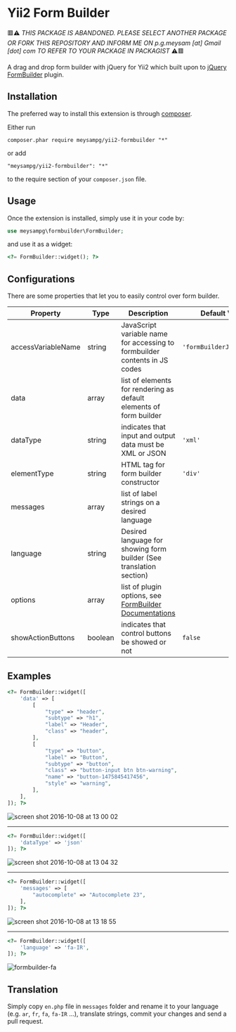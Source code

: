 Yii2 Form Builder
=================
🟥⚠️ _THIS PACKAGE IS ABANDONED. PLEASE SELECT ANOTHER PACKAGE OR FORK THIS REPOSITORY AND INFORM ME ON p.g.meysam [at] Gmail [dot] com TO REFER TO YOUR PACKAGE IN PACKAGIST_ ⚠️🟥

A drag and drop form builder with jQuery for Yii2 which built upon to [jQuery FormBuilder](https://github.com/kevinchappell/formBuilder) plugin.

Installation
------------

The preferred way to install this extension is through [composer](http://getcomposer.org/download/).

Either run

```
composer.phar require meysampg/yii2-formbuilder "*"
```

or add

```
"meysampg/yii2-formbuilder": "*"
```

to the require section of your `composer.json` file.


Usage
-----

Once the extension is installed, simply use it in your code by:

```php
use meysampg\formbuilder\FormBuilder;
```

and use it as a widget:

```php
<?= FormBuilder::widget(); ?>
```

Configurations
--------------

There are some properties that let you to easily control over form builder.

| Property | Type | Description | Default Value |
|-----|--------|----------------|---------------|
|accessVariableName| string|JavaScript variable name for accessing to formbuilder contents in JS codes | `'formBuilderJsVariable'` |
|data | array | list of elements for rendering as default elements of form builder| |
|dataType| string| indicates that input and output data must be XML or JSON| `'xml'` |
|elementType| string | HTML tag for form builder constructor | `'div'` |
|messages| array | list of label strings on a desired language | | 
|language| string| Desired language for showing form builder (See translation section)| |
| options | array | list of plugin options, see [FormBuilder Documentations](http://formbuilder.readthedocs.io/en/latest/) | |
|showActionButtons| boolean | indicates that control buttons be showed or not | `false` |

Examples
-------------
```php
<?= FormBuilder::widget([
    'data' => [
        [
            "type" => "header",
            "subtype" => "h1",
            "label" => "Header",
            "class" => "header",
        ],
        [
            "type" => "button",
            "label" => "Button",
            "subtype" => "button",
            "class" => "button-input btn btn-warning",
            "name" => "button-1475845417456",
            "style" => "warning",
        ],
    ],
]); ?>
```
![screen shot 2016-10-08 at 13 00 02](https://cloud.githubusercontent.com/assets/1416085/19212100/2bf6c7e4-8d57-11e6-8d5d-48bea1ceb042.png)

----
```php
<?= FormBuilder::widget([
    'dataType' => 'json' 
]); ?>
```
![screen shot 2016-10-08 at 13 04 32](https://cloud.githubusercontent.com/assets/1416085/19212123/dded3f46-8d57-11e6-9351-e47d210de710.png)

---
```php
<?= FormBuilder::widget([
    'messages' => [
        "autocomplete" => "Autocomplete 23",
    ],
]); ?>
```
![screen shot 2016-10-08 at 13 18 55](https://cloud.githubusercontent.com/assets/1416085/19212220/e4f1ff50-8d59-11e6-8869-fa8d516de26b.png)

---
```php
<?= FormBuilder::widget([
    'language' => 'fa-IR',
]); ?>
```
![formbuilder-fa](https://cloud.githubusercontent.com/assets/1416085/20057738/71b873dc-a502-11e6-9956-ef877bb13820.png)

Translation
-----------

Simply copy `en.php` file in `messages` folder and rename it to your language (e.g. `ar`, `fr`, `fa`, `fa-IR` ...), translate strings, commit your changes and send a pull request.
